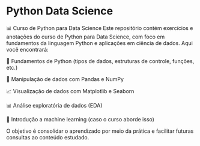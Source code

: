 # Python Data Science
📊 Curso de Python para Data Science
Este repositório contém exercícios e anotações do curso de Python para Data Science, com foco em fundamentos da linguagem Python e aplicações em ciência de dados. Aqui você encontrará:

📌 Fundamentos de Python (tipos de dados, estruturas de controle, funções, etc.)

🧪 Manipulação de dados com Pandas e NumPy

📈 Visualização de dados com Matplotlib e Seaborn

📊 Análise exploratória de dados (EDA)

🧠 Introdução a machine learning (caso o curso aborde isso)

O objetivo é consolidar o aprendizado por meio da prática e facilitar futuras consultas ao conteúdo estudado.
